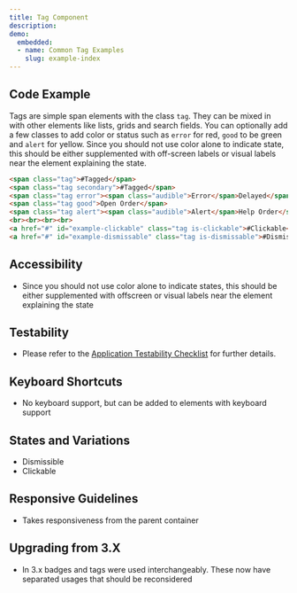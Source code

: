 ```yaml
---
title: Tag Component
description: 
demo:
  embedded:
  - name: Common Tag Examples
    slug: example-index
---
```

## Code Example

Tags are simple span elements with the class `tag`. They can be mixed in with other elements like lists, grids and search fields. You can optionally add a few classes to add color or status such as `error` for red, `good` to be green and `alert` for yellow. Since you should not use color alone to indicate state, this should be either supplemented with off-screen labels or visual labels near the element explaining the state.

```html
<span class="tag">#Tagged</span>
<span class="tag secondary">#Tagged</span>
<span class="tag error"><span class="audible">Error</span>Delayed</span>
<span class="tag good">Open Order</span>
<span class="tag alert"><span class="audible">Alert</span>Help Order</span>
<br><br><br><br>
<a href="#" id="example-clickable" class="tag is-clickable">#Clickable</a>
<a href="#" id="example-dismissable" class="tag is-dismissable">#Dismissable</a>
```

## Accessibility

- Since you should not use color alone to indicate states, this should be either supplemented with offscreen or visual labels near the element explaining the state

## Testability

- Please refer to the [Application Testability Checklist](https://design.infor.com/resources/application-testability-checklist) for further details.

## Keyboard Shortcuts

- No keyboard support, but can be added to elements with keyboard support

## States and Variations

- Dismissible
- Clickable

## Responsive Guidelines

- Takes responsiveness from the parent container

## Upgrading from 3.X

- In 3.x badges and tags were used interchangeably. These now have separated usages that should be reconsidered
